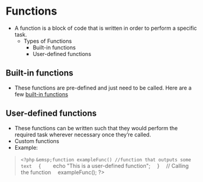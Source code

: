 # Functions
- A function is a block of code that is written in order to perform a specific task.
    - Types of Functions
        - Built-in functions
        - User-defined functions

## Built-in functions
- These functions are pre-defined and just need to be called. Here are a few [built-in functions](https://www.php.net/manual/en/indexes.functions.php)

## User-defined functions
- These functions can be written such that they would perform the required task wherever necessary once they’re called.
- Custom functions
- Example: <br/>
> `<?php`
> `&emsp;function exampleFunc() //function that outputs some text`
> &emsp;{
> &emsp;&emsp;echo "This is a user-defined function";
> &emsp;}
> &emsp;// Calling the function
> &emsp;exampleFunc();
> ?>